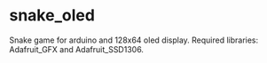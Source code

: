 # snake_oled
Snake game for arduino and 128x64 oled display.
Required libraries: Adafruit_GFX and Adafruit_SSD1306.
